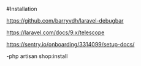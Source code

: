 #Installation

https://github.com/barryvdh/laravel-debugbar

https://laravel.com/docs/9.x/telescope

https://sentry.io/onboarding/3314099/setup-docs/

-php artisan shop:install
